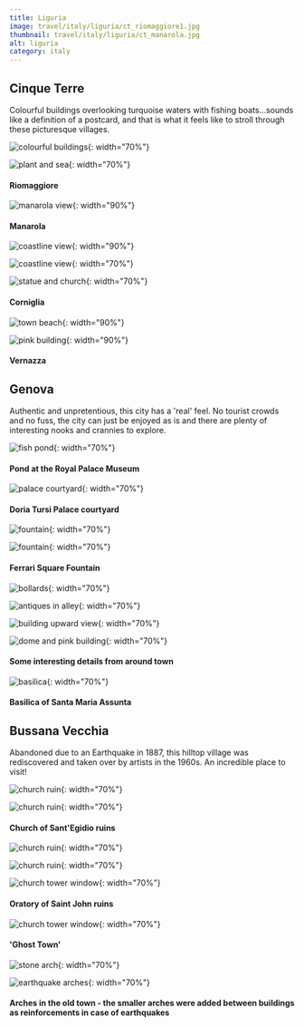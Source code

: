 ```yaml
---
title: Liguria
image: travel/italy/liguria/ct_riomaggiore1.jpg
thumbnail: travel/italy/liguria/ct_manarola.jpg
alt: liguria
category: italy
---
```


## Cinque Terre

Colourful buildings overlooking turquoise waters with fishing boats...sounds like a definition of a postcard, and that is what it feels like to stroll through these picturesque villages.

![colourful buildings](./assets/img/travel/italy/liguria/ct_riomaggiore2.jpg){: width="70%"}

![plant and sea](./assets/img/travel/italy/liguria/ct_riomaggiore_plant.jpg){: width="70%"}

#### Riomaggiore

![manarola view](./assets/img/travel/italy/liguria/ct_manarola.jpg){: width="90%"}

#### Manarola

![coastline view](./assets/img/travel/italy/liguria/ct_corniglia_view1.jpg){: width="90%"}

![coastline view](./assets/img/travel/italy/liguria/ct_corniglia_view2.jpg){: width="70%"}

![statue and church](./assets/img/travel/italy/liguria/ct_corniglia_statue.jpg){: width="70%"}

#### Corniglia

![town beach](./assets/img/travel/italy/liguria/ct_vernazza1.jpg){: width="90%"}

![pink building](./assets/img/travel/italy/liguria/ct_vernazza2.jpg){: width="90%"}

#### Vernazza

## Genova

Authentic and unpretentious, this city has a 'real' feel. No tourist crowds and no fuss, the city can just be enjoyed as is and there are plenty of interesting nooks and crannies to explore.

![fish pond](./assets/img/travel/italy/liguria/genova_pond.jpg){: width="70%"}

#### Pond at the Royal Palace Museum

![palace courtyard](./assets/img/travel/italy/liguria/genova_dtpalace.jpg){: width="70%"}

#### Doria Tursi Palace courtyard

![fountain](./assets/img/travel/italy/liguria/genova_fountain1.jpg){: width="70%"}

![fountain](./assets/img/travel/italy/liguria/genova_fountain2.jpg){: width="70%"}

#### Ferrari Square Fountain

![bollards](./assets/img/travel/italy/liguria/genova_posts.jpg){: width="70%"}

![antiques in alley](./assets/img/travel/italy/liguria/genova_alley.jpg){: width="70%"}

![building upward view](./assets/img/travel/italy/liguria/genova_building1.jpg){: width="70%"}

![dome and pink building](./assets/img/travel/italy/liguria/genova_building2.jpg){: width="70%"}

#### Some interesting details from around town

![basilica](./assets/img/travel/italy/liguria/genova_basilica.jpg){: width="70%"}

#### Basilica of Santa Maria Assunta

## Bussana Vecchia

Abandoned due to an Earthquake in 1887, this hilltop village was rediscovered and taken over by artists in the 1960s. An incredible place to visit!

![church ruin](./assets/img/travel/italy/liguria/bussana_church1.jpg){: width="70%"}

![church ruin](./assets/img/travel/italy/liguria/bussana_church2.jpg){: width="70%"}

#### Church of Sant'Egidio ruins

![church ruin](./assets/img/travel/italy/liguria/bussana_church3.jpg){: width="70%"}

![church ruin](./assets/img/travel/italy/liguria/bussana_church4.jpg){: width="70%"}

![church tower window](./assets/img/travel/italy/liguria/bussana_tower.jpg){: width="70%"}

#### Oratory of Saint John ruins

![church tower window](./assets/img/travel/italy/liguria/bussana_ghost.jpg){: width="70%"}

#### 'Ghost Town'

![stone arch](./assets/img/travel/italy/liguria/bussana_arch2.jpg){: width="70%"}

![earthquake arches](./assets/img/travel/italy/liguria/bussana_arch1.jpg){: width="70%"}

#### Arches in the old town - the smaller arches were added between buildings as reinforcements in case of earthquakes

